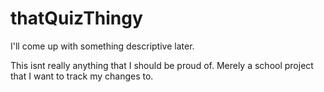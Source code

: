 # thatQuizThingy
I'll come up with something descriptive later.

This isnt really anything that I should be proud of. Merely a school project that I want to track my changes to.

